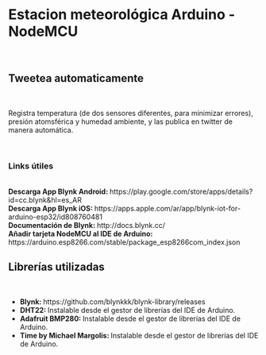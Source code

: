 <h1>Estacion meteorológica Arduino - NodeMCU</h1>
<br>
<h2>Tweetea automaticamente</h2>
<br>
<p>Registra temperatura (de dos sensores diferentes, para minimizar errores), presión atomsférica y humedad ambiente, y las publica en twitter de manera automática.</p>
<br>
<h3>Links útiles</h3>
<br>
<b>Descarga App Blynk Android: </b> https://play.google.com/store/apps/details?id=cc.blynk&hl=es_AR <br>
<b>Descarga App Blynk iOS: </b> https://apps.apple.com/ar/app/blynk-iot-for-arduino-esp32/id808760481 <br>
<b>Documentación de Blynk: </b> http://docs.blynk.cc/ <br>
<b>Añadir tarjeta NodeMCU al IDE de Arduino: </b> https://arduino.esp8266.com/stable/package_esp8266com_index.json <br>


<h2>Librerías utilizadas</h2> <br>
<ul>
    <li>
        <b>Blynk: </b> https://github.com/blynkkk/blynk-library/releases <br>
    </li>
    <li>
        <b>DHT22: </b> Instalable desde el gestor de librerías del IDE de Arduino. <br>
    </li>
    <li>
        <b>Adafruit BMP280: </b> Instalable desde el gestor de librerías del IDE de Arduino. <br>
    </li>
    <li>
        <b>Time by Michael Margolis: </b> Instalable desde el gestor de librerías del IDE de Arduino. <br>
    </li>
</ul>

